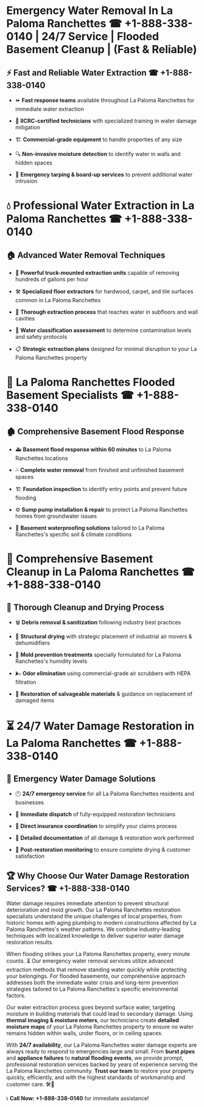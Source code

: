 # Emergency Water Removal In La Paloma Ranchettes ☎ +1-888-338-0140 | 24/7 Service | Flooded Basement Cleanup | (Fast & Reliable)  

## ⚡ Fast and Reliable Water Extraction ☎ +1-888-338-0140  
- ⏩ **Fast response teams** available throughout La Paloma Ranchettes for immediate water extraction  
- 🏅 **IICRC-certified technicians** with specialized training in water damage mitigation  
- 🏗️ **Commercial-grade equipment** to handle properties of any size  
- 🔍 **Non-invasive moisture detection** to identify water in walls and hidden spaces  
- 🛑 **Emergency tarping & board-up services** to prevent additional water intrusion  

# 💧 Professional Water Extraction in La Paloma Ranchettes ☎ +1-888-338-0140  

## 🏠 Advanced Water Removal Techniques  
- 🚛 **Powerful truck-mounted extraction units** capable of removing hundreds of gallons per hour  
- 🛠️ **Specialized floor extractors** for hardwood, carpet, and tile surfaces common in La Paloma Ranchettes  
- 📏 **Thorough extraction process** that reaches water in subfloors and wall cavities  
- 🧪 **Water classification assessment** to determine contamination levels and safety protocols  
- 📋 **Strategic extraction plans** designed for minimal disruption to your La Paloma Ranchettes property  

# 🌊 La Paloma Ranchettes Flooded Basement Specialists ☎ +1-888-338-0140  

## 🏚️ Comprehensive Basement Flood Response  
- 🚑 **Basement flood response within 60 minutes** to La Paloma Ranchettes locations  
- 💦 **Complete water removal** from finished and unfinished basement spaces  
- 🏗️ **Foundation inspection** to identify entry points and prevent future flooding  
- ⚙️ **Sump pump installation & repair** to protect La Paloma Ranchettes homes from groundwater issues  
- 🌱 **Basement waterproofing solutions** tailored to La Paloma Ranchettes's specific soil & climate conditions  

# 🧹 Comprehensive Basement Cleanup in La Paloma Ranchettes ☎ +1-888-338-0140  

## 🔄 Thorough Cleanup and Drying Process  
- 🗑️ **Debris removal & sanitization** following industry best practices  
- 💨 **Structural drying** with strategic placement of industrial air movers & dehumidifiers  
- 🦠 **Mold prevention treatments** specially formulated for La Paloma Ranchettes's humidity levels  
- 🌬️ **Odor elimination** using commercial-grade air scrubbers with HEPA filtration  
- 🔧 **Restoration of salvageable materials** & guidance on replacement of damaged items  

# ⏳ 24/7 Water Damage Restoration in La Paloma Ranchettes ☎ +1-888-338-0140  

## 🚀 Emergency Water Damage Solutions  
- 🕛 **24/7 emergency service** for all La Paloma Ranchettes residents and businesses  
- 🚒 **Immediate dispatch** of fully-equipped restoration technicians  
- 🏦 **Direct insurance coordination** to simplify your claims process  
- 📜 **Detailed documentation** of all damage & restoration work performed  
- 🔎 **Post-restoration monitoring** to ensure complete drying & customer satisfaction  

## 🏆 Why Choose Our Water Damage Restoration Services? ☎ +1-888-338-0140  
Water damage requires immediate attention to prevent structural deterioration and mold growth. Our La Paloma Ranchettes restoration specialists understand the unique challenges of local properties, from historic homes with aging plumbing to modern constructions affected by La Paloma Ranchettes's weather patterns. We combine industry-leading techniques with localized knowledge to deliver superior water damage restoration results.  

When flooding strikes your La Paloma Ranchettes property, every minute counts. ⏳ Our emergency water removal services utilize advanced extraction methods that remove standing water quickly while protecting your belongings. For flooded basements, our comprehensive approach addresses both the immediate water crisis and long-term prevention strategies tailored to La Paloma Ranchettes's specific environmental factors.  

Our water extraction process goes beyond surface water, targeting moisture in building materials that could lead to secondary damage. Using **thermal imaging & moisture meters**, our technicians create **detailed moisture maps** of your La Paloma Ranchettes property to ensure no water remains hidden within walls, under floors, or in ceiling spaces.  

With **24/7 availability**, our La Paloma Ranchettes water damage experts are always ready to respond to emergencies large and small. From **burst pipes** and **appliance failures** to **natural flooding events**, we provide prompt, professional restoration services backed by years of experience serving the La Paloma Ranchettes community. **Trust our team** to restore your property quickly, efficiently, and with the highest standards of workmanship and customer care. 🛠️💪  

📞 **Call Now: +1-888-338-0140** for immediate assistance!